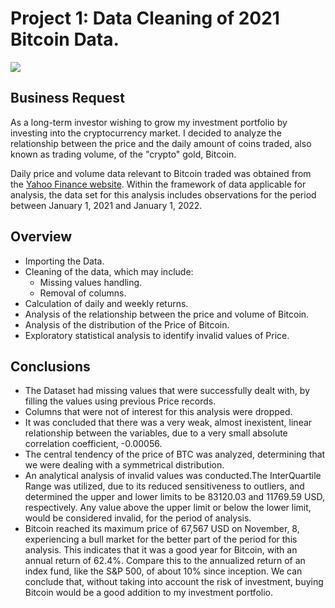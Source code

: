 # Project 1: Data Cleaning of 2021 Bitcoin Data.
![](https://thumbs.dreamstime.com/b/fluctuating-course-bitcoin-highest-capped-cryptocurrency-symbols-exchange-rates-154494448.jpg)

## Business Request

As a long-term investor wishing to grow my investment portfolio by investing into the cryptocurrency market. I decided to analyze the relationship between the price and the daily amount of coins traded, also known as trading volume, of the "crypto" gold, Bitcoin.  

Daily price and volume data relevant to Bitcoin traded was obtained from the [Yahoo Finance website](https://finance.yahoo.com/quote/BTC-USD/history). Within the framework of data applicable for analysis, the data set for this analysis includes observations for the period between January 1, 2021 and January 1, 2022.


## Overview

- Importing the Data.
- Cleaning of the data, which may include:
    - Missing values handling.
    - Removal of columns.
- Calculation of daily and weekly returns.
- Analysis of the relationship between the price and volume of Bitcoin. 
- Analysis of the distribution of the Price of Bitcoin.
- Exploratory statistical analysis to identify invalid values of Price.

## Conclusions

- The Dataset had missing values that were successfully dealt with, by filling the values using previous Price records.
- Columns that were not of interest for this analysis were dropped.
- It was concluded that there was a very weak, almost inexistent, linear relationship between the variables, due to a very small absolute correlation coefficient, -0.00056.
- The central tendency of the price of BTC was analyzed, determining that we were dealing with a symmetrical distribution.
-  An analytical analysis of invalid values was conducted.The InterQuartile Range was utilized, due to its reduced sensitiveness to outliers, and determined the upper and lower limits to be 83120.03 and 11769.59 USD, respectively. Any value above the upper limit or below the lower limit, would be considered invalid, for the period of analysis.
- Bitcoin reached its maximum price of 67,567 USD on November, 8, experiencing a bull market for the better part of the period for this analysis. This indicates that it was a good year for Bitcoin, with an annual return of 62.4%. Compare this to the annualized return of an index fund, like the S&P 500, of about 10% since inception. We can conclude that, without taking into account the risk of investment, buying Bitcoin would be a good addition to my investment portfolio.
